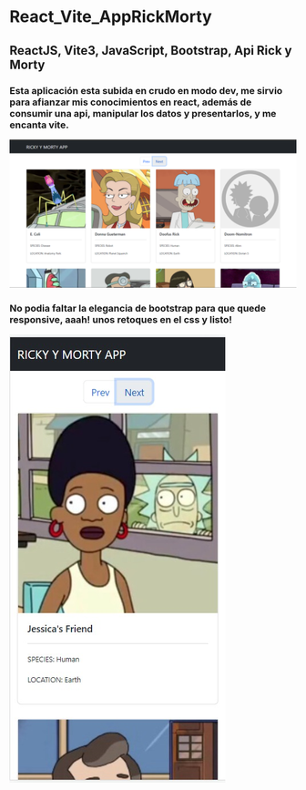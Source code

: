 # React_Vite_AppRickMorty

## ReactJS, Vite3, JavaScript, Bootstrap, Api Rick y Morty

### Esta aplicación esta subida en crudo en modo dev, me sirvio para afianzar mis conocimientos en react, además de consumir una api, manipular los datos y presentarlos, y me encanta vite.

![alt text](/public/index.png)

### No podia faltar la elegancia de bootstrap para que quede responsive, aaah! unos retoques en el css y listo!

![alt text](/public/indexPhone.jpeg)
